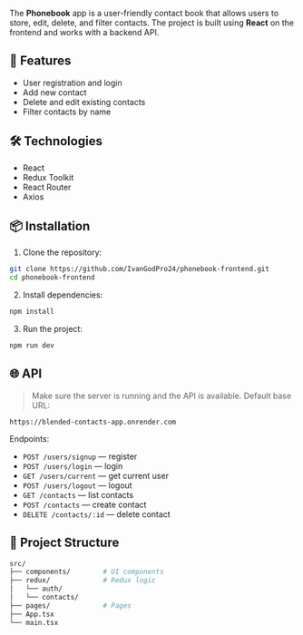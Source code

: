 The **Phonebook** app is a user-friendly contact book that allows users to store, edit, delete, and filter contacts. The project is built using **React** on the frontend and works with a backend API.

## 🚀 Features

- User registration and login
- Add new contact
- Delete and edit existing contacts
- Filter contacts by name

## 🛠️ Technologies

- React
- Redux Toolkit
- React Router
- Axios

## 📦 Installation

1. Clone the repository:

```bash
git clone https://github.com/IvanGodPro24/phonebook-frontend.git
cd phonebook-frontend
```

2. Install dependencies:

```bash
npm install
```

3. Run the project:

```bash
npm run dev
```

## 🌐 API

> Make sure the server is running and the API is available. Default base URL:

```
https://blended-contacts-app.onrender.com
```

Endpoints:

- `POST /users/signup` — register
- `POST /users/login` — login
- `GET /users/current` — get current user
- `POST /users/logout` — logout
- `GET /contacts` — list contacts
- `POST /contacts` — create contact
- `DELETE /contacts/:id` — delete contact

## 📁 Project Structure

```bash
src/
├── components/        # UI components
├── redux/             # Redux logic
│   └── auth/
│   └── contacts/
├── pages/             # Pages
├── App.tsx
└── main.tsx
```
